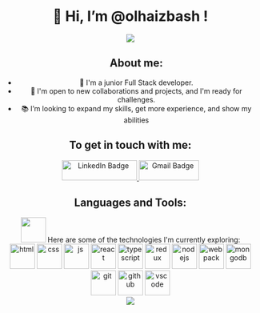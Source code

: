 <div align="center">
  <h1  >👋 Hi, I’m @olhaizbash !</h1>
<img  src="https://camo.githubusercontent.com/eee44b8abdd205d2564cc90f7c0d157b9cfc1c4a5b29986eb07e7033d471fa56/68747470733a2f2f6d656469612e67697068792e636f6d2f6d656469612f4d344e796b58785545304841634b37554a362f67697068792e676966">
<ul ><h2>About me:</h2>
<li>🔭 I'm a junior Full Stack developer.</li>
  <li>👯 I'm open to new collaborations and projects, and I'm ready for challenges.</li>
  <li>📚 I’m looking to expand my skills, get more experience, and show my abilities</li>
</ul>
  <h2>To get in touch with me:</h2>
  <div id="badges">
  <a href="https://www.linkedin.com/in/olha-izbash/">
     <img src="https://img.shields.io/badge/LinkedIn-black?style=for-the-badge&logo=linkedin&logoColor=white" alt="LinkedIn Badge" width="150" height="40"/>
  </a>
  <a href="mailto:olgaizbash@gmail.com">
    <img src="https://img.shields.io/badge/Gmail-black?style=for-the-badge&logo=gmail&logoColor=red" alt="Gmail Badge"  width="120" height="40"/>
  </a>
</div>


  <h2>Languages and Tools:</h2>
<img src="https://media.giphy.com/media/jSKBmKkvo2dPQQtsR1/giphy.gif" width="50px"/> Here are some of the technologies I'm currently exploring:
<div>
  <img src="https://cdn.jsdelivr.net/gh/devicons/devicon/icons/html5/html5-original.svg" title="html" width="50" height="50"/>
  <img src="https://cdn.jsdelivr.net/gh/devicons/devicon/icons/css3/css3-original.svg" title="css" width="50" height="50"/>
  <img src="https://cdn.jsdelivr.net/gh/devicons/devicon/icons/javascript/javascript-original.svg" title="js" width="50" height="50"/>
  <img src="https://cdn.jsdelivr.net/gh/devicons/devicon/icons/react/react-original.svg" title="react" width="50" height="50"/>
  <img src="https://cdn.jsdelivr.net/gh/devicons/devicon/icons/typescript/typescript-original.svg" title="typescript" width="50" height="50" />
  <img src="https://cdn.jsdelivr.net/gh/devicons/devicon/icons/redux/redux-original.svg" title="redux" width="50" height="50" />
  <img src="https://cdn.jsdelivr.net/gh/devicons/devicon/icons/nodejs/nodejs-original.svg" title="nodejs" width="50" height="50"/>
  <img src="https://cdn.jsdelivr.net/gh/devicons/devicon/icons/webpack/webpack-original.svg" title="webpack" width="50" height="50"/>
  <img src="https://cdn.jsdelivr.net/gh/devicons/devicon/icons/mongodb/mongodb-original.svg" title="mongodb" width="50" height="50" />
  <img src="https://cdn.jsdelivr.net/gh/devicons/devicon/icons/git/git-original.svg" title="git" width="50" height="50"/>
  <img src="https://cdn.jsdelivr.net/gh/devicons/devicon/icons/github/github-original.svg" title="github" width="50" height="50"/>
  <img src="https://cdn.jsdelivr.net/gh/devicons/devicon/icons/vscode/vscode-original.svg" title="vscode" width="50" height="50"/>
</div>
<div><a href="https://www.codewars.com/users/olhaizbash"><img src="https://www.codewars.com/users/olhaizbash/badges/small"></a></div>
</div>
